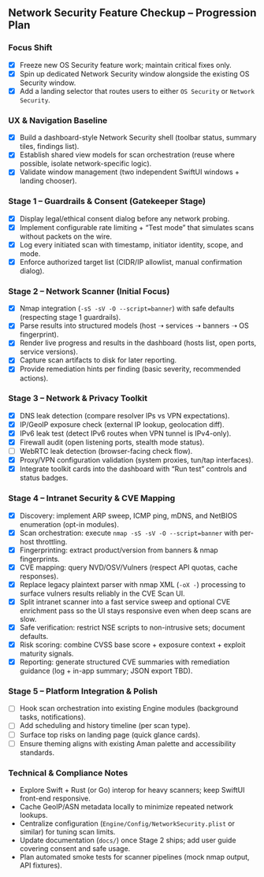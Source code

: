 ## Network Security Feature Checkup – Progression Plan

### Focus Shift
- [x] Freeze new OS Security feature work; maintain critical fixes only.
- [x] Spin up dedicated Network Security window alongside the existing OS Security window.
- [x] Add a landing selector that routes users to either `OS Security` or `Network Security`.

### UX & Navigation Baseline
- [x] Build a dashboard-style Network Security shell (toolbar status, summary tiles, findings list).
- [x] Establish shared view models for scan orchestration (reuse where possible, isolate network-specific logic).
- [x] Validate window management (two independent SwiftUI windows + landing chooser).

### Stage 1 – Guardrails & Consent (Gatekeeper Stage)
- [x] Display legal/ethical consent dialog before any network probing.
- [x] Implement configurable rate limiting + “Test mode” that simulates scans without packets on the wire.
- [x] Log every initiated scan with timestamp, initiator identity, scope, and mode.
- [x] Enforce authorized target list (CIDR/IP allowlist, manual confirmation dialog).

### Stage 2 – Network Scanner (Initial Focus)
- [x] Nmap integration (`-sS -sV -O --script=banner`) with safe defaults (respecting stage 1 guardrails).
- [x] Parse results into structured models (host ➝ services ➝ banners ➝ OS fingerprint).
- [x] Render live progress and results in the dashboard (hosts list, open ports, service versions).
- [x] Capture scan artifacts to disk for later reporting.
- [x] Provide remediation hints per finding (basic severity, recommended actions).

### Stage 3 – Network & Privacy Toolkit
- [x] DNS leak detection (compare resolver IPs vs VPN expectations).
- [x] IP/GeoIP exposure check (external IP lookup, geolocation diff).
- [x] IPv6 leak test (detect IPv6 routes when VPN tunnel is IPv4-only).
- [x] Firewall audit (open listening ports, stealth mode status).
- [ ] WebRTC leak detection (browser-facing check flow).
- [x] Proxy/VPN configuration validation (system proxies, tun/tap interfaces).
- [x] Integrate toolkit cards into the dashboard with “Run test” controls and status badges.

### Stage 4 – Intranet Security & CVE Mapping
- [x] Discovery: implement ARP sweep, ICMP ping, mDNS, and NetBIOS enumeration (opt-in modules).
- [x] Scan orchestration: execute `nmap -sS -sV -O --script=banner` with per-host throttling.
- [x] Fingerprinting: extract product/version from banners & nmap fingerprints.
- [x] CVE mapping: query NVD/OSV/Vulners (respect API quotas, cache responses).
- [x] Replace legacy plaintext parser with nmap XML (`-oX -`) processing to surface vulners results reliably in the CVE Scan UI.
- [x] Split intranet scanner into a fast service sweep and optional CVE enrichment pass so the UI stays responsive even when deep scans are slow.
- [x] Safe verification: restrict NSE scripts to non-intrusive sets; document defaults.
- [x] Risk scoring: combine CVSS base score + exposure context + exploit maturity signals.
- [x] Reporting: generate structured CVE summaries with remediation guidance (log + in-app summary; JSON export TBD).

### Stage 5 – Platform Integration & Polish
- [ ] Hook scan orchestration into existing Engine modules (background tasks, notifications).
- [ ] Add scheduling and history timeline (per scan type).
- [ ] Surface top risks on landing page (quick glance cards).
- [ ] Ensure theming aligns with existing Aman palette and accessibility standards.

### Technical & Compliance Notes
- Explore Swift + Rust (or Go) interop for heavy scanners; keep SwiftUI front-end responsive.
- Cache GeoIP/ASN metadata locally to minimize repeated network lookups.
- Centralize configuration (`Engine/Config/NetworkSecurity.plist` or similar) for tuning scan limits.
- Update documentation (`docs/`) once Stage 2 ships; add user guide covering consent and safe usage.
- Plan automated smoke tests for scanner pipelines (mock nmap output, API fixtures).
